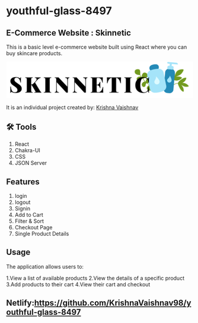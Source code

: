 # youthful-glass-8497

## E-Commerce Website : Skinnetic
This is a basic level e-commerce website built using React where you can buy skincare products.

![Logo](/react-project/src/Images/Skinnetic.png)

It is an individual project created by:
[Krishna Vaishnav](https://github.com/KrishnaVaishnav98)  

## 🛠 Tools

1. React
2. Chakra-UI
3. CSS
4. JSON Server


## Features

1. login
2. logout
3. Signin
4. Add to Cart
5. Filter & Sort
6. Checkout Page
7. Single Product Details


## Usage
The application allows users to:

1.View a list of available products
2.View the details of a specific product
3.Add products to their cart
4.View their cart and checkout

## Netlify:https://github.com/KrishnaVaishnav98/youthful-glass-8497
